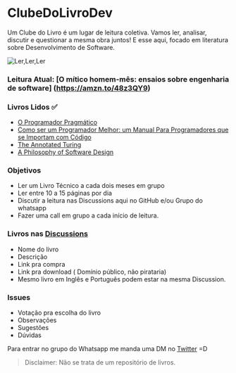 # ClubeDoLivroDev

Um Clube do Livro é um lugar de leitura coletiva. Vamos ler, analisar, discutir e questionar a mesma obra juntos!
E esse aqui, focado em literatura sobre Desenvolvimento de Software. 

![Ler,Ler,Ler](https://i.ibb.co/935nL7m/Logo-clube-do-livro-dev.png)

### Leitura Atual: [O mítico homem-mês: ensaios sobre engenharia de software] (https://amzn.to/48z3QY9) 

### Livros Lidos ✅
- [O Programador Pragmático](https://amzn.to/3llMYhO) 
- [Como ser um Programador Melhor: um Manual Para Programadores que se Importam com Código](https://amzn.to/3Bq4iHG) 
- [The Annotated Turing](https://amzn.to/3Jkxtj9)
- [A Philosophy of Software Design](https://amzn.to/3piTavp) 




### Objetivos 
 - Ler um Livro Técnico a cada dois meses em grupo
 - Ler entre 10 a 15 páginas por dia
 - Discutir a leitura nas Discussions aqui no GitHub e/ou Grupo do whatsapp
 - Fazer uma call em grupo a cada início de leitura.

### Livros nas [Discussions](https://github.com/lincolixavier/clube-do-livro-dev/discussions)
 - Nome do livro
 - Descrição
 - Link pra compra
 - Link pra download ( Domínio público, não pirataria)
 - Mesmo livro em Inglês e Português podem estar na mesma Discussion.

### Issues
- Votação pra escolha do livro 
- Observações
- Sugestões
- Dúvidas

Para entrar no grupo do Whatsapp me manda uma DM no [Twitter](https://twitter.com/lincolixavier) =D

> Disclaimer: Não se trata de um repositório de livros.
